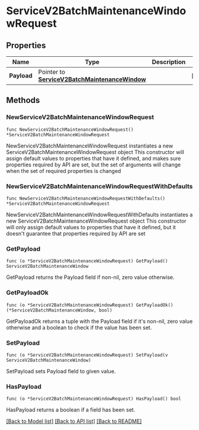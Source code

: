 # ServiceV2BatchMaintenanceWindowRequest

## Properties

Name | Type | Description | Notes
------------ | ------------- | ------------- | -------------
**Payload** | Pointer to [**ServiceV2BatchMaintenanceWindow**](ServiceV2BatchMaintenanceWindow.md) |  | [optional] 

## Methods

### NewServiceV2BatchMaintenanceWindowRequest

`func NewServiceV2BatchMaintenanceWindowRequest() *ServiceV2BatchMaintenanceWindowRequest`

NewServiceV2BatchMaintenanceWindowRequest instantiates a new ServiceV2BatchMaintenanceWindowRequest object
This constructor will assign default values to properties that have it defined,
and makes sure properties required by API are set, but the set of arguments
will change when the set of required properties is changed

### NewServiceV2BatchMaintenanceWindowRequestWithDefaults

`func NewServiceV2BatchMaintenanceWindowRequestWithDefaults() *ServiceV2BatchMaintenanceWindowRequest`

NewServiceV2BatchMaintenanceWindowRequestWithDefaults instantiates a new ServiceV2BatchMaintenanceWindowRequest object
This constructor will only assign default values to properties that have it defined,
but it doesn't guarantee that properties required by API are set

### GetPayload

`func (o *ServiceV2BatchMaintenanceWindowRequest) GetPayload() ServiceV2BatchMaintenanceWindow`

GetPayload returns the Payload field if non-nil, zero value otherwise.

### GetPayloadOk

`func (o *ServiceV2BatchMaintenanceWindowRequest) GetPayloadOk() (*ServiceV2BatchMaintenanceWindow, bool)`

GetPayloadOk returns a tuple with the Payload field if it's non-nil, zero value otherwise
and a boolean to check if the value has been set.

### SetPayload

`func (o *ServiceV2BatchMaintenanceWindowRequest) SetPayload(v ServiceV2BatchMaintenanceWindow)`

SetPayload sets Payload field to given value.

### HasPayload

`func (o *ServiceV2BatchMaintenanceWindowRequest) HasPayload() bool`

HasPayload returns a boolean if a field has been set.


[[Back to Model list]](../README.md#documentation-for-models) [[Back to API list]](../README.md#documentation-for-api-endpoints) [[Back to README]](../README.md)


